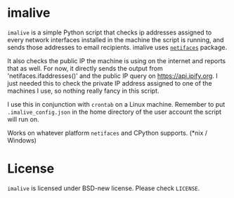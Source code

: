 # imalive
`imalive` is a simple Python script that checks ip addresses assigned to every network interfaces installed in the machine the script is running, and sends those addresses to email recipients. imalive uses [`netifaces`](https://alastairs-place.net/projects/netifaces/) package.

It also checks the public IP the machine is using on the internet and reports that as well. For now, it directly sends the output from 'netifaces.ifaddresses()' and the public IP query on https://api.ipify.org. I just needed this to check the private IP address assigned to one of the machines I use, so nothing really fancy in this script.

I use this in conjunction with `crontab` on a Linux machine. Remember to put `.imalive_config.json` in the home directory of the user account the script will run on.

Works on whatever platform `netifaces` and CPython supports. (*nix / Windows)

# License

`imalive` is licensed under BSD-new license. Please check `LICENSE`.
